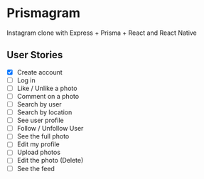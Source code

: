 # Prismagram
Instagram clone with Express + Prisma + React and React Native

## User Stories

- [x] Create account
- [ ] Log in
- [ ] Like / Unlike a photo
- [ ] Comment on a photo
- [ ] Search by user
- [ ] Search by location
- [ ] See user profile
- [ ] Follow / Unfollow User
- [ ] See the full photo
- [ ] Edit my profile
- [ ] Upload photos
- [ ] Edit the photo (Delete)
- [ ] See the feed